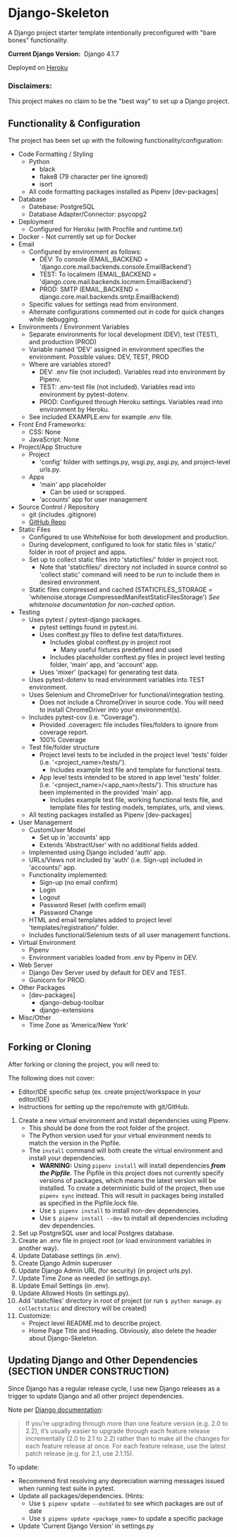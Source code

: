 # Django-Skeleton #

A Django project starter template intentionally preconfigured with "bare bones" functionality.

**Current Django Version:** &nbsp;Django 4.1.7

Deployed on [Heroku](https://dj-skel.herokuapp.com/)

### Disclaimers: ###
This project makes no claim to be the "best way" to set up a Django project.

## Functionality & Configuration ##
The project has been set up with the following functionality/configuration:
- Code Formatting / Styling
     - Python
          - black
          - flake8 (79 character per line ignored)
          - isort
     - All code formatting packages installed as Pipenv [dev-packages]
- Database
     - Datebase:  PostgreSQL
     - Database Adapter/Connector:  psycopg2
- Deployment
     - Configured for Heroku (with Procfile and runtime.txt)
- Docker - Not currently set up for Docker
- Email
     - Configured by environment as follows:
          - DEV:  To console (EMAIL_BACKEND = 'django.core.mail.backends.console.EmailBackend')
          - TEST:  To localmem (EMAIL_BACKEND = 'django.core.mail.backends.locmem.EmailBackend')
          - PROD: SMTP (EMAIL_BACKEND = django.core.mail.backends.smtp.EmailBackend)  
     - Specific values for settings read from environment.
     - Alternate configurations commented out in code for quick changes while debugging.  
- Environments / Environment Variables 
     - Separate environments for local development (DEV), test (TEST), and production (PROD)
     - Variable named 'DEV' assigned in environment specifies the environment.  Possible values:  DEV, TEST, PROD
     - Where are variables stored?
          - DEV:    .env file (not included).  Variables read into environment by Pipenv.
          - TEST:   .env-test file (not included).  Variables read into environment by pytest-dotenv.
          - PROD:   Configured through Heroku settings.  Variables read into environment by Heroku.  
     - See included EXAMPLE.env for example .env file. 
- Front End Frameworks:
     - CSS:  None
     - JavaScript:  None
- Project/App Structure
     - Project
          - 'config' folder with settings.py, wsgi.py, asgi.py, and project-level urls.py.
     - Apps
          - 'main' app placeholder
               - Can be used or scrapped.
          - 'accounts' app for user management
- Source Control / Repository
     - git (includes .gitignore)
     - [GitHub Repo](https://github.com/fiofury1/django-skeleton)
- Static Files
     - Configured to use WhiteNoise for both development and production.
     - During development, configured to look for static files in 'static/' folder in root of project and apps.
     - Set up to collect static files into 'staticfiles/' folder in project root.
          - Note that 'staticfiles/' directory not included in source control so 'collect static' command will need to be run to include them in desired environment.
     - Static files compressed and cached
       (STATICFILES_STORAGE = 'whitenoise.storage.CompressedManifestStaticFilesStorage')
       *See whitenoise documentation for non-cached option.* 
- Testing
     - Uses pytest / pytest-django packages.
          - pytest settings found in pytest.ini.
          - Uses conftest.py files to define test data/fixtures.
               - Includes global conftest.py in project root
                    - Many useful fixtures predefined and used
               - Includes placeholder conftest.py files in project level testing folder, 'main' app, and 'account' app.
          - Uses 'mixer' (package) for generating test data.
     - Uses pytest-dotenv to read environment variables into TEST environment.
     - Uses Selenium and ChromeDriver for functional/integration testing.  
          - Does not include a ChromeDriver in source code.  You will need to install ChromeDriver into your environment(s).
     - Includes pytest-cov (i.e. "Coverage").  
          - Provided .coveragerc file includes files/folders to ignore from coverage report.
          - 100% Coverage  
     - Test file/folder structure
          - Project level tests to be included in the project level 'tests' folder
          (i.e. '<project_name>/tests/').  
               - Includes example test file and template for functional tests. 
          - App level tests intended to be stored in app level 'tests' folder.
          (i.e. '<project_name>/<app_nam>/tests/').  This structure has been implemented in the provided 'main' app.
               - Includes example test file, working functional tests file, and template files for testing models, templates, urls, and views.
     - All testing packages installed as Pipenv [dev-packages]
- User Management
     - CustomUser Model
          - Set up in 'accounts' app
          - Extends 'AbstractUser' with no additional fields added.
     - Implemented using Django included 'auth' app.
     - URLs/Views not included by 'auth' (i.e. Sign-up) included in 'accounts/' app.
     - Functionality implemented:
          - Sign-up (no email confirm)
          - Login
          - Logout
          - Password Reset (with confirm email)
          - Password Change
     - HTML and email templates added to project level 'templates/registration/' folder.
     - Includes functional/Selenium tests of all user  management functions.
- Virtual Environment
     - Pipenv
     - Environment variables loaded from .env by Pipenv in DEV. 
- Web Server
     - Django Dev Server used by default for DEV and TEST.
     - Gunicorn for PROD.
- Other Packages
     - [dev-packages]
          - django-debug-toolbar
          - django-extensions
- Misc/Other
     - Time Zone as 'America/New York'


## Forking or Cloning ##
After forking or cloning the project, you will need to:

The following does not cover:
-  Editor/IDE specific setup (ex. create project/workspace in your editor/IDE)
-  Instructions for setting up the repo/remote with git/GitHub.

1.  Create a new virtual environment and install dependencies using Pipenv.  
     - This should be done from the root folder of the project.  
     - The Python version used for your virtual environment needs to match the version in the Pipfile.
     - The `install` command will both create the virtual environment and install your dependencies.
          - **WARNING:**  Using `pipenv install` will install dependencies ***from the Pipfile***.  The Pipfile in this project does not currently specify versions of packages, which means the latest version will be installed.  To create a deterministic build of the project, then use `pipenv sync` instead.  This will result in packages being installed as specified in the Pipfile.lock file.
          - Use `$ pipenv install` to install non-dev dependencies.  
          - Use `$ pipenv install --dev` to install all dependencies including dev dependencies. 
3.  Set up PostgreSQL user and local Postgres database.
4.  Create an .env file in project root (or load environment variables in another way).
5.  Update Database settings (in .env).
6.  Create Django Admin superuser
7.  Update Django Admin URL (for security) (in project urls.py).
8.  Update Time Zone as needed (in settings.py).
9.  Update Email Settings (in .env).
10.  Update Allowed Hosts (in settings.py).
11.  Add 'staticfiles' directory in root of project (or run `$ python manage.py collectstatic` and directory will be created)
12.  Customize:
     - Project level README.md to describe project.
     - Home Page Title and Heading.  Obviously, also delete the header about Django-Skeleton.

## Updating Django and Other Dependencies (SECTION UNDER CONSTRUCTION) ##
Since Django has a regular release cycle, I use new Django releases as a trigger to update Django and all other project dependencies. 

Note per [Django documentation](https://docs.djangoproject.com/en/4.1/howto/upgrade-version/#required-reading):
> If you’re upgrading through more than one feature version (e.g. 2.0 to 2.2), 
it’s usually easier to upgrade through each feature release incrementally (2.0 to 2.1 to 2.2) 
rather than to make all the changes for each feature release at once. For each feature release, 
use the latest patch release (e.g. for 2.1, use 2.1.15).

To update:
- Recommend first resolving any depreciation warning messages issued when running test suite in pytest. 
- Update all packages/dependencies.
     (Hints:  
     - Use `$ pipenv update --outdated` to see which packages are out of date
     - Use `$ pipenv update <package_name>` to update a specific package
- Update 'Current Django Version' in settings.py